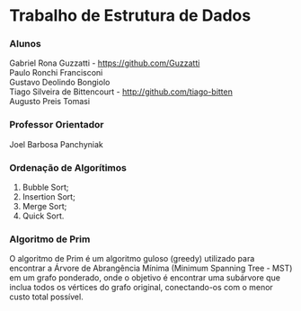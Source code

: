 # Trabalho de Estrutura de Dados

### Alunos 
Gabriel Rona Guzzatti - https://github.com/Guzzatti <br>
Paulo Ronchi Francisconi <br>
Gustavo Deolindo Bongiolo <br>
Tiago Silveira de Bittencourt - http://github.com/tiago-bitten <br>
Augusto Preis Tomasi <br>

### Professor Orientador
Joel Barbosa Panchyniak

### Ordenação de Algorítimos
1.	Bubble Sort;
2.	Insertion Sort;
3.	Merge Sort;
4.	Quick Sort.

### Algoritmo de Prim
O algoritmo de Prim é um algoritmo guloso (greedy) utilizado para encontrar a Árvore de Abrangência Mínima (Minimum Spanning Tree - MST) em um grafo ponderado, onde o objetivo é encontrar uma subárvore que inclua todos os vértices do grafo original, conectando-os com o menor custo total possível.

